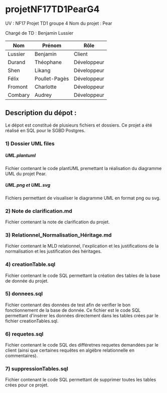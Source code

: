 # projetNF17TD1PearG4

UV : NF17
Projet TD1 groupe 4
Nom du projet : Pear

Chargé de TD : Benjamin Lussier

| Nom | Prénom | Rôle |
| ------ | ------ | ------ |
| Lussier | Benjamin | Client | 
| Durand | Théophane | Développeur|
| Shen | Likang | Développeur |
| Félix | Poullet-Pagès | Développeur | 
|Fromont | Charlotte | Développeur |
|Combary| Audrey | Développeur |

## Description du dépot :
Le dépot est constitué de plusieurs fichiers et dossiers.
Ce projet a été réalisé en SQL pour le SGBD Postgres.

### 1) Dossier UML files

##### UML.plantuml

Fichier contenant le code plantUML premettant la réalisation du diagramme UML du projet Pear.

##### UML.png et UML.svg 

Fichiers permettant de visualiser le diagramme UML en format png ou svg.

### 2) Note de clarification.md

Fichier contenant la note de clarification du projet.

### 3) Relationnel_Normalisation_Héritage.md

Fichier contenant le MLD relationnel, l'explication et les justifications de la normalisation et les justification des héritages.

### 4) creationTable.sql

Fichier contenant le code SQL permettant la création des tables de la base de donnée du projet.

### 5) donnees.sql 

Fichier contenant des données de test afin de verifier le bon fonctionnement de la base de donnée.
Ce fichier est le code SQL permettant d'insérer les données directement dans les tables crées par le fichier creationTables.sql.

### 6) requetes.sql

Fichier contenant le code SQL des différetnes requetes demandées par le client (ainsi que certaines requêtes en algèbre relationnelle en commentaires).

### 7) suppressionTables.sql

Fichier contenant le code SQL permettant de supprimer toutes les tables crées pour ce projet.